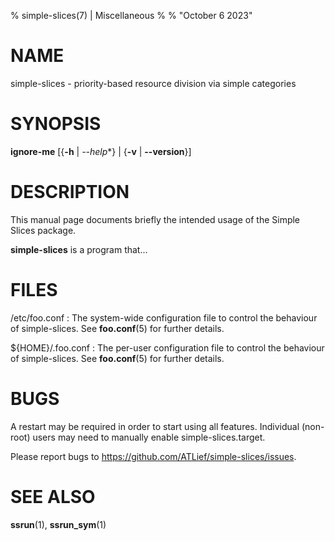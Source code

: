 % simple-slices(7) | Miscellaneous
%
% "October 6 2023"

# NAME

simple-slices - priority-based resource division via simple categories

# SYNOPSIS

**ignore-me** [{**-h** | *\-\-help**} | {**-v** | **\-\-version**}]

# DESCRIPTION

This manual page documents briefly the intended usage of the Simple Slices package.

**simple-slices** is a program that...

# FILES

/etc/foo.conf
:   The system-wide configuration file to control the behaviour of
    simple-slices. See **foo.conf**(5) for further details.

${HOME}/.foo.conf
:   The per-user configuration file to control the behaviour of
    simple-slices. See **foo.conf**(5) for further details.

# BUGS

A restart may be required in order to start using all features. Individual (non-root) users may need to manually enable simple-slices.target.

Please report bugs to https://github.com/ATLief/simple-slices/issues.

# SEE ALSO

**ssrun**(1), **ssrun_sym**(1)
